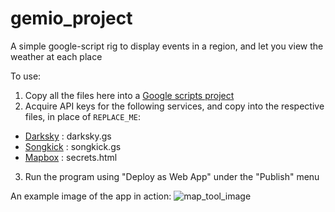# gemio_project
A simple google-script rig to display events in a region, and let you view the weather at each place

To use:
1. Copy all the files here into a [Google scripts project](https://script.google.com/)
2. Acquire API keys for the following services, and copy into the respective files, in place of `REPLACE_ME`:
  * [Darksky](https://darksky.net/) : darksky.gs
  * [Songkick](http://www.songkick.com/) : songkick.gs
  * [Mapbox](https://www.mapbox.com/) : secrets.html
3. Run the program using "Deploy as Web App" under the "Publish" menu

An example image of the app in action:
![map_tool_image](https://user-images.githubusercontent.com/25065160/28959326-d0630688-78ae-11e7-8b95-dc94157a411a.png)

